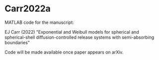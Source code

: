 # Carr2022a

MATLAB code for the manuscript:

EJ Carr (2022) "Exponential and Weibull models for spherical and spherical-shell diffusion-controlled release systems with semi-absorbing boundaries"

Code will be made available once paper appears on arXiv.
